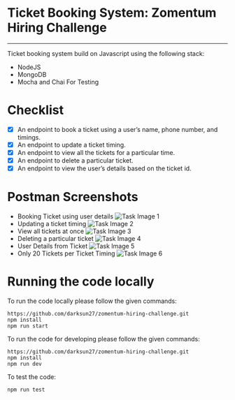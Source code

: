 # Ticket Booking System: Zomentum Hiring Challenge
---

Ticket booking system build on Javascript using the following stack:
-  NodeJS
-  MongoDB
-  Mocha and Chai For Testing

# Checklist

  - [x] An endpoint to book a ticket using a user’s name, phone number, and timings.
  - [x] An endpoint to update a ticket timing.
  - [x] An endpoint to view all the tickets for a particular time.
  - [x] An endpoint to delete a particular ticket.
  - [x] An endpoint to view the user’s details based on the ticket id.

# Postman Screenshots
- Booking Ticket using user details
![Task Image 1]()
- Updating a ticket timing
![Task Image 2]()
- View all tickets at once
![Task Image 3]()
- Deleting a particular ticket
![Task Image 4]()
- User Details from Ticket
![Task Image 5]()
- Only 20 Tickets per Ticket Timing
![Task Image 6]()

# Running the code locally

To run the code locally please follow the given commands:
```
https://github.com/darksun27/zomentum-hiring-challenge.git
npm install 
npm run start
```

To run the code for developing please follow the given commands:
```
https://github.com/darksun27/zomentum-hiring-challenge.git
npm install 
npm run dev
```

To test the code:
```
npm run test
```
